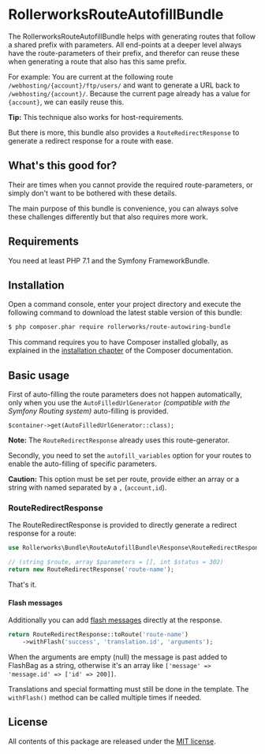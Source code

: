 RollerworksRouteAutofillBundle
==============================

The RollerworksRouteAutofillBundle helps with generating routes that follow a
shared prefix with parameters. All end-points at a deeper level always have the
route-parameters of their prefix, and therefor can reuse these when generating
a route that also has this same prefix.

For example: You are current at the following route `/webhosting/{account}/ftp/users/`
and want to generate a URL back to `/webhosting/{account}/`. Because the current
page already has a value for `{account}`, we can easily reuse this.

**Tip:** This technique also works for host-requirements.

But there is more, this bundle also provides a `RouteRedirectResponse` to generate a
redirect response for a route with ease.

What's this good for?
---------------------

Their are times when you cannot provide the required route-parameters,
or simply don't want to be bothered with these details.

The main purpose of this bundle is convenience, you can always solve these
challenges differently but that also requires more work.

Requirements
------------

You need at least PHP 7.1 and the Symfony FrameworkBundle.

Installation
------------

Open a command console, enter your project directory and execute the
following command to download the latest stable version of this bundle:

```bash
$ php composer.phar require rollerworks/route-autowiring-bundle
```

This command requires you to have Composer installed globally, as explained
in the [installation chapter](https://getcomposer.org/doc/00-intro.md)
of the Composer documentation.

Basic usage
-----------

First of auto-filling the route parameters does not happen automatically,
only when you use the `AutoFilledUrlGenerator` _(compatible with the Symfony
Routing system)_ auto-filling is provided.

`$container->get(AutoFilledUrlGenerator::class);`

**Note:** The `RouteRedirectResponse` already uses this route-generator.

Secondly, you need to set the `autofill_variables` option for your routes
to enable the auto-filling of specific parameters.

**Caution:** This option must be set per route, provide either an array or
a string with named separated by a `,` (`account,id`).

### RouteRedirectResponse

The RouteRedirectResponse is provided to directly generate a redirect response
for a route:

```php
use Rollerworks\Bundle\RouteAutofillBundle\Response\RouteRedirectResponse;

// (string $route, array $parameters = [], int $status = 302)
return new RouteRedirectResponse('route-name');
```

That's it.

#### Flash messages

Additionally you can add [flash messages][0] directly at the response.

```php
return RouteRedirectResponse::toRoute('route-name')
    ->withFlash('success', 'translation.id', 'arguments');
```

When the arguments are empty (null) the message is past added to FlashBag as a string, 
otherwise it's an array like `['message' => 'message.id' => ['id' => 200]]`.

Translations and special formatting must still be done in the template.
The `withFlash()` method can be called multiple times if needed.

License
-------

All contents of this package are released under the [MIT license](LICENSE).

[0]: https://symfony.com/doc/current/controller.html#flash-messages
